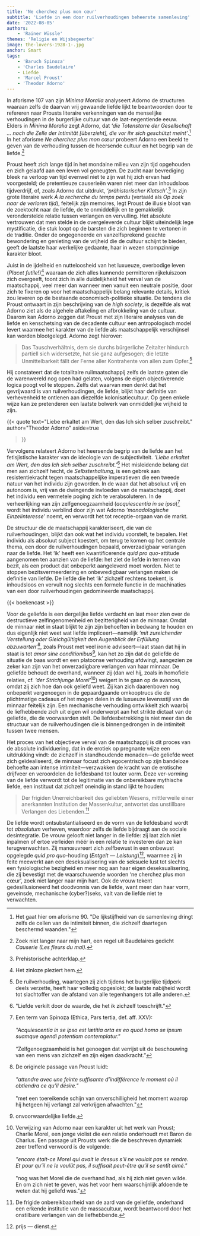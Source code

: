 ```yaml
---
title: 'Ne cherchez plus mon cœur'
subtitle: 'Liefde in een door ruilverhoudingen beheerste samenleving'
date: '2022-08-05'
authors:
    - 'Rainer Wüssle'
themes: 'Religie en Wijsbegeerte'
image: the-lovers-1928-1-.jpg
anchor: Smart
tags:
    - 'Baruch Spinoza'
    - 'Charles Baudelaire'
    - Liefde
    - 'Marcel Proust'
    - 'Theodor Adorno'
---
```


In aforisme 107 van zijn _Minima Moralia_ analyseert Adorno de structuren waaraan zelfs de daarvan vrij gewaande liefde lijkt te beantwoorden door te refereren naar Prousts literaire verkenningen van de menselijke verhoudingen in de burgerlijke cultuur van de laat-negentiende eeuw. Elders in *Minima Moralia* zegt Adorno, dat *‘die Totenstarre der Gesellschaft … noch die Zelle der Intimität \[überzieht], die vor ihr sich geschützt meint’*.[^1] In het aforisme *Ne cherchez plus mon cœur* probeert Adorno een beeld te geven van de verhouding tussen de heersende cultuur en het begrip van de liefde.[^2]

Proust heeft zich lange tijd in het mondaine milieu van zijn tijd opgehouden en zich gelaafd aan een leven vol geneugten. De zucht naar bevrediging bleek na verloop van tijd evenwel niet te zijn wat hij zich ervan had voorgesteld; de pretentieuze causerieën waren niet meer dan inhoudsloos tijdverdrijf, of, zoals Adorno dat uitdrukt, *‘prähistorischer Klatsch’*.[^3] In zijn grote literaire werk *À la recherche du temps perdu* (vertaald als *Op zoek naar de verloren tijd*), feitelijk zijn memoires, legt Proust de illusie bloot van de zoektocht naar de liefde, de te onmiddellijk en te gemakkelijk veronderstelde relatie tussen verlangen en vervulling. Het absolute vertrouwen dat men stelde in de overgeleverde cultuur blijkt uiteindelijk lege mystificatie, die stuk loopt op de barsten die zich beginnen te vertonen in de traditie. Onder de ongegeneerde en vanzelfsprekend geachte bewondering en genieting van de vrijheid die de cultuur schijnt te bieden, geeft de laatste haar werkelijke gedaante, haar in wezen stompzinnige karakter bloot.

Juist in de ijdelheid en nutteloosheid van het luxueuze, overbodige leven (*Placet futile*!)[^4] waaraan de zich alles kunnende permitteren rijkeluiszoon zich overgeeft, toont zich in alle duidelijkheid het verval van de maatschappij, veel meer dan wanneer men vanuit een neutrale positie, door zich te fixeren op voor het maatschappelijk belang relevante details, kritiek zou leveren op de bestaande economisch-politieke situatie. De tendens die Proust ontwaart in zijn beschrijving van de *high society*, is dezelfde als wat Adorno ziet als de algehele aftakeling en afbrokkeling van de cultuur. Daarom kan Adorno zeggen dat Proust met zijn literaire analyses van de liefde en kenschetsing van de decadente cultuur een antropologisch model levert waarmee het karakter van de liefde als maatschappelijk verschijnsel kan worden blootgelegd. Adorno zegt hierover:

> Das Tauschverhältnis, dem sie durchs bürgerliche Zeitalter hindurch partiell sich widersetzte, hat sie ganz aufgesogen; die letzte Unmittelbarkeit fällt der Ferne aller Kontrahente von allen zum Opfer.[^5]

Hij constateert dat de totalitaire ruilmaatschappij zelfs de laatste gaten die de warenwereld nog open had gelaten, volgens de eigen objectiverende logica poogt vol te stoppen. Zelfs dat waarvan men denkt dat het gevrijwaard is van ruilverhoudingen, de liefde, blijkt haar definitie van verhevenheid te ontlenen aan diezelfde kolonisatiecultuur. Op geen enkele wijze kan ze pretenderen een laatste bolwerk van onmiddellijke vrijheid te zijn.

{{< quote
	text="Liebe erkaltet am Wert, den das Ich sich selber zuschreibt."
	author="Theodor Adorno"
	aside=true
>}}

Vervolgens relateert Adorno het heersende begrip van de liefde aan het fetisjistische karakter van de ideologie van de subjectiviteit. *‘Liebe erkaltet am Wert, den das Ich sich selber zuschreibt.’*[^6] Het misleidende belang dat men aan zichzelf hecht, de *Selbsterhaltung*, is een gebrek aan resistentiekracht tegen maatschappelijke imperatieven die een tweede natuur van het individu zijn geworden. In de waan dat het absoluut vrij en autonoom is, vrij van de dwingende invloeden van de maatschappij, doet het individu een vermetele poging zich te verabsoluteren. In de verheerlijking van zijn zelfgenoegzaamheid (*acquiescentia in se ipso*)[^7] wordt het individu verblind door zijn wat Adorno *‘monadologische Einzelinteresse’* noemt, en verwordt het tot receptie-orgaan van de markt.

De structuur die de maatschappij karakteriseert, die van de ruilverhoudingen, blijkt dan ook wat het individu voorstelt, te bepalen. Het individu als absoluut subject koestert, om terug te komen op het centrale thema, een door de ruilverhoudingen bepaald, onverzadigbaar verlangen naar de liefde. Het ‘ik’ heeft een kwantificerende *quid pro quo*-attitude aangenomen ten aanzien van de liefde: het ziet de liefde in termen van bezit, als een product dat onbeperkt aangeleverd moet worden. Niet te stoppen bezitsvermeerdering en onbevredigbaar verlangen maken de definitie van liefde. De liefde die het ‘ik’ zichzelf rechtens toekent, is inhoudsloos en vervult nog slechts een formele functie in de machinaties van een door ruilverhoudingen gedomineerde maatschappij.

{{< boekencast >}}

Voor de geliefde is een dergelijke liefde verdacht en laat meer zien over de destructieve zelfingenomenheid en bezitterigheid van de minnaar. Omdat de minnaar niet in staat blijkt te zijn zijn behoeften in bedwang te houden en dus eigenlijk niet weet wat liefde impliceert—namelijk *‘mit zureichender Verstellung oder Gleichgültigkeit den Augenblick der Erfüllung abzuwarten’*[^8], zoals Proust met veel ironie adviseert—laat staan dat hij in staat is tot *amor sine conditionibus*[^9], kan het zo zijn dat de geliefde de situatie de baas wordt en een platoonse verhouding afdwingt, aangezien ze zeker kan zijn van het onverzadigbare verlangen van haar minnaar. De geliefde behoudt de overhand, wanneer zij (dan wel hij, zoals in homofiele relaties, cf. *‘der Strichjunge Morel’*[^10]) weigert in te gaan op de avances, omdat zij zich hoe dan ook geliefd weet. Zij kan zich daarenboven nog onbeperkt vergenoegen in de gepaardgaande omkooptrucs die de plichtmatige cadeaus of het mogen delen in de luxueuze levensstijl van de minnaar feitelijk zijn. Een mechanische verhouding ontwikkelt zich waarbij de liefhebbende zich uit eigen wil onderwerpt aan het strikte dictaat van de geliefde, die de voorwaarden stelt. De liefdesbetrekking is niet meer dan de structuur van de ruilverhoudingen die is binnengedrongen in de intimiteit tussen twee mensen.

Het proces van het objectieve verval van de maatschappij is dit proces van de absolute individuering, dat in de erotiek op pregnante wijze een uitdrukking vindt: de zichzelf in standhoudende monaden—de geliefde weet zich geïdealiseerd, de minnaar focust zich egocentrisch op zijn bandeloze behoefte aan intense intimiteit—verzwakken de kracht van de erotische drijfveer en veroordelen de liefdesband tot louter vorm. Deze ver-*vorm*ing van de liefde verwordt tot de legitimatie van de onbereikbare mythische liefde, een instituut dat zichzelf oneindig in stand lijkt te houden:

> Der frigiden Unerreichbarkeit des geliebten Wesens, mittlerweile einer anerkannten Institution der Massenkultur, antwortet das unstillbare Verlangen des Liebenden.[^11]

De liefde wordt ontsubstantialiseerd en de vorm van de liefdesband wordt tot *absolutum* verheven, waardoor zelfs de liefde bijdraagt aan de sociale desintegratie. De vrouw gelooft niet langer in de liefde: zij laat zich niet inpalmen of ertoe verleiden méér in een relatie te investeren dan ze kan terugverwachten. Zij manœuvreert zich zelfbewust in een onbewust opgelegde *quid pro quo*-houding (*Entgelt — Leistung*)[^12], waarmee zij in feite meewerkt aan een deseksualisering van de seksuele lust tot slechts een fysiologische bezigheid en meer nog aan haar eigen deseksualisering, die zij bevestigt met de waarschuwende woorden ‘ne cherchez plus mon cœur’, zoek niet langer naar mijn hart. Ook de vrouw tekent gedesillusioneerd het doodvonnis van de liefde, want meer dan haar vorm, geveinsde, mechanische (cyber?)seks, valt van de liefde niet te verwachten.

[^1]: Het gaat hier om aforisme 90. "De lijkstijfheid van de samenleving dringt zelfs de cellen van de intimiteit binnen, die zichzelf daartegen beschermd waanden."
[^2]: Zoek niet langer naar mijn hart, een regel uit Baudelaires gedicht *Causerie (Les fleurs du mal).*
[^3]: Prehistorische achterklap.
[^4]: Het zinloze pleziert hem.
[^5]: De ruilverhouding, waartegen zij zich tijdens het burgerlijke tijdperk deels verzette, heeft haar volledig opgeslokt; de laatste nabijheid wordt tot slachtoffer van de afstand van alle tegenhangers tot alle anderen.
[^6]: "Liefde verkilt door de waarde, die het ik zichzelf toeschrijft."
[^7]: Een term van Spinoza (Ethica, Pars tertia, def. aff. XXV):<br /><br />*"Acquiescentia in se ipso est lætitia orta ex eo quod homo se ipsum suamque agendi potentiam contemplatur."*<br /><br />“Zelfgenoegzaamheid is het genoegen dat verrijst uit de beschouwing van een mens van zichzelf en zijn eigen daadkracht.”
[^8]: De originele passage van Proust luidt:<br /><br />*"attendre avec une feinte suffisante d’indifférence le moment où il obtiendra ce qu’il désire."*<br /><br />"met een toereikende schijn van onverschilligheid het moment waarop hij hetgeen hij verlangt zal verkrijgen afwachten."
[^9]: onvoorwaardelijke liefde.
[^10]: Verwijzing van Adorno naar een karakter uit het werk van Proust; Charlie Morel, een jonge violist die een relatie onderhoudt met Baron de Charlus. Een passage uit Prousts werk die de beschreven dynamiek zeer treffend verwoord is de volgende:<br /><br />*"encore était-ce Morel qui avait le dessus s’il ne voulait pas se rendre. Et pour qu’il ne le voulût pas, il suffisait peut-être qu’il se sentît aimé."*<br /><br />"nog was het Morel die de overhand had, als hij zich niet geven wilde. En om zich niet te geven, was het voor hem waarschijnlijk afdoende te weten dat hij geliefd was."
[^11]: De frigide onbereikbaarheid van de aard van de geliefde, onderhand een erkende institutie van de massacultuur, wordt beantwoord door het onstilbare verlangen van de liefhebbende.
[^12]: prijs — dienst.
